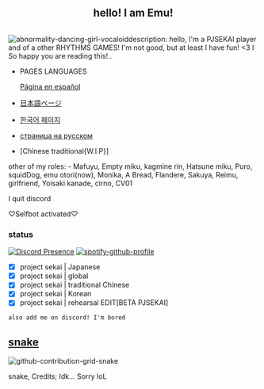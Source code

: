 <h2 align="center">hello! I am Emu! </h2>
<p align="center" alt="" width="">
    <img alt="" src="assets/standard.gif">

![abnormality-dancing-girl-vocaloid](https://user-images.githubusercontent.com/117464679/211882563-592c52be-b82a-4ee5-9640-df673d150d4d.gif)description:
hello, I'm a PJSEKAI player and of a other RHYTHMS GAMES! I'm not good, but at least I have fun! <3
I So happy you are reading this!.. 
- PAGES LANGUAGES

   [Página en español](https://github.com/ChirumiruFL/Spanish/blob/main/README.md) 

- [日本語ページ](https://github.com/ChirumiruFL/Japanese/blob/main/README.md) 

- [한국어 페이지](https://github.com/ChirumiruFL/korean/blob/main/README.md) 

- [страница на русском](https://github.com/ChirumiruFL/Russian) 
 
- [Chinese traditional{W.I.P}]

other of my roles: - Mafuyu, Empty miku, kagmine rin, Hatsune miku, Puro, squidDog, emu otori(now), Monika, A Bread, Flandere, Sakuya, Reimu, girlfriend, Yoisaki kanade, cirno, CV01

I quit discord

♡Selfbot activated♡

### status
[![Discord Presence](https://lanyard-profile-readme.vercel.app/api/891490390794964992?theme=%?bg=ff66bC&animated=true&hideDiscrim=true&borderRadius=30px&idleMessage=Probably%20playing%20project%20sekai)](https://discord.com/users/891490390794964992)
[![spotify-github-profile](https://spotify-github-profile.vercel.app/api/view?uid=31sju7bunnvaxguotc7yyow7aeli&cover_image=true&theme=default&show_offline=false&background_color=121212&bar_color_cover=true)](https://spotify-github-profile.vercel.app/api/view?uid=31sju7bunnvaxguotc7yyow7aeli&redirect=true)
- [x] project sekai | Japanese
- [x] project sekai | global
- [x] project sekai | traditional Chinese
- [x] project sekai | Korean
- [x] project sekai | rehearsal EDIT[BETA PJSEKAI]

`also add me on discord! I'm bored`


## [snake](https://open.spotify.com/playlist/2y9dxZ2zh1ZwCY8zXW946O?si=E-eEcFQdQ3Sycmgqgtid6A&utm_source=copy-link) 
![github-contribution-grid-snake](https://user-images.githubusercontent.com/117464679/204690278-e3bad35a-fc8d-4604-9dc6-3951aca0c276.svg)

snake, Credits; Idk... Sorry loL
